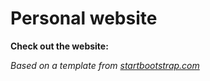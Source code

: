 # Personal website

**Check out the website: []()**

*Based on a template from [startbootstrap.com](https://startbootstrap.com/)*
